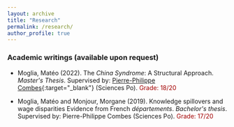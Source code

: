 ```yaml
---
layout: archive
title: "Research"
permalink: /research/
author_profile: true
---
```


### Academic writings (available upon request)

* Moglia, Matéo (2022). The *China Syndrome*: A Structural Approach. *Master's Thesis*. Supervised by: [Pierre-Philippe Combes](https://sites.google.com/view/pierrephilippecombes/){:target="_blank"} (Sciences Po). <span style="color:rgb(163,0,0);">Grade: 18/20</span>

* Moglia, Matéo and Monjour, Morgane (2019). Knowledge spillovers and wage disparities
Evidence from French *départements*. *Bachelor's thesis*. Supervised by: Pierre-Philippe Combes (Sciences Po). <span style="color:rgb(163,0,0);">Grade: 17/20</span>